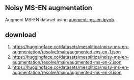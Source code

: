 ## Noisy MS-EN augmentation

Augment MS-EN dataset using [augment-ms-en.ipynb](augment-ms-en.ipynb).

## download

1. https://huggingface.co/datasets/mesolitica/noisy-ms-en-augmentation/resolve/main/augmented-ms-en-1.json
2. https://huggingface.co/datasets/mesolitica/noisy-ms-en-augmentation/resolve/main/augmented-ms-en-2.json
3. https://huggingface.co/datasets/mesolitica/noisy-ms-en-augmentation/resolve/main/augmented-ms-en-3.json